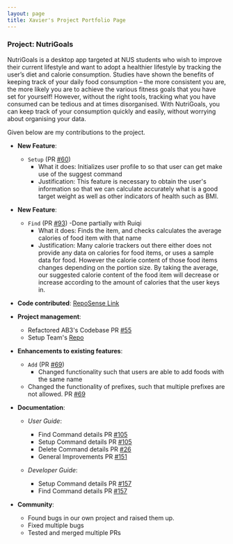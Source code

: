 ```yaml
---
layout: page
title: Xavier's Project Portfolio Page
---
```


### Project: NutriGoals

NutriGoals is a desktop app targeted at NUS students who wish to improve their current lifestyle and want to adopt
a healthier lifestyle by tracking the user’s diet and calorie consumption. Studies have shown the benefits of keeping
track of your daily food consumption – the more consistent you are, the more likely you are to achieve the various
fitness goals that you have set for yourself! However, without the right tools, tracking what you have consumed can be
tedious and at times disorganised. With NutriGoals, you can keep track of your consumption quickly and easily, without
worrying about organising your data.

Given below are my contributions to the project.

* **New Feature**:
  * `Setup` (PR [#60](https://github.com/AY2223S1-CS2103T-T17-2/tp/pull/60))
    * What it does: Initializes user profile to so that user can get make use of the suggest command
    * Justification: This feature is necessary to obtain the user's information so that we can calculate accurately what is a good target weight as well as other indicators of health such as BMI.
* **New Feature**:
  * `Find` (PR [#93](https://github.com/AY2223S1-CS2103T-T17-2/tp/pull/93)) -Done partially with Ruiqi
    * What it does: Finds the item, and checks calculates the average calories of food item with that name
    * Justification: Many calorie trackers out there either does not provide any data on calories for food items, or uses a sample data for food. However the calorie content of those food items changes depending on the portion size. By taking the average, our suggested calorie content of the food item will decrease or increase according to the amount of calories that the user keys in.

* **Code contributed**: [RepoSense Link](https://nus-cs2103-ay2223s1.github.io/tp-dashboard/?search=xav168&breakdown=true&sort=groupTitle&sortWithin=title&since=2022-09-16&timeframe=commit&mergegroup=&groupSelect=groupByRepos&checkedFileTypes=docs~functional-code~test-code~other)

* **Project management**:
  * Refactored AB3's Codebase PR [#55](https://github.com/AY2223S1-CS2103T-T17-2/tp/pull/55)
  * Setup Team's [Repo](https://github.com/AY2223S1-CS2103T-T17-2)

* **Enhancements to existing features**:
  * `Add` (PR [#69](https://github.com/AY2223S1-CS2103T-T17-2/tp/pull/69))
    * Changed functionality such that users are able to add foods with the same name
  * Changed the functionality of prefixes, such that multiple prefixes are not allowed. PR [#69](https://github.com/AY2223S1-CS2103T-T17-2/tp/pull/69)

* **Documentation**:
    * *User Guide*:
      * Find Command details PR [#105](https://github.com/AY2223S1-CS2103T-T17-2/tp/pull/105)
      * Setup Command details PR [#105](https://github.com/AY2223S1-CS2103T-T17-2/tp/pull/105)
      * Delete Command details PR [#26](https://github.com/AY2223S1-CS2103T-T17-2/tp/pull/26)
      * General Improvements PR [#151](https://github.com/AY2223S1-CS2103T-T17-2/tp/pull/151)
    
    * *Developer Guide*:
      * Setup Command details PR [#157](https://github.com/AY2223S1-CS2103T-T17-2/tp/pull/157)
      * Find Command details PR [#157](https://github.com/AY2223S1-CS2103T-T17-2/tp/pull/157)

* **Community**:
  * Found bugs in our own project and raised them up.
  * Fixed multiple bugs
  * Tested and merged multiple PRs

